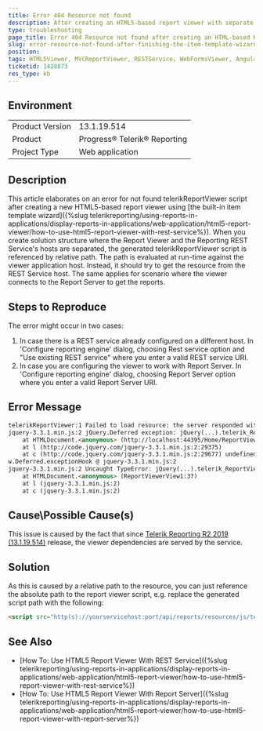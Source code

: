 ```yaml
---
title: Error 404 Resource not found
description: After creating an HTML5-based report viewer with separate Reporting REST Service or Report Server with the Visual Studio item template wizard, a 404 error is thrown in the browser console.
type: troubleshooting
page_title: Error 404 Resource not found after creating an HTML-based Report Viewer using the item template wizard
slug: error-resource-not-found-after-finishing-the-item-template-wizard
position: 
tags: HTML5Viewer, MVCReportViewer, RESTService, WebFormsViewer, AngularViewer
ticketid: 1428873
res_type: kb
---
```


## Environment
<table>
	<tbody>
		<tr>
			<td>Product Version</td>
			<td>13.1.19.514</td>
		</tr>
		<tr>
			<td>Product</td>
			<td>Progress® Telerik® Reporting</td>
		</tr>
		<tr>
			<td>Project Type</td>
			<td>Web application</td>
		</tr>
	</tbody>
</table>


## Description
This article elaborates on an error for not found telerikReportViewer script after creating a new HTML5-based report viewer using [the built-in item template wizard]({%slug telerikreporting/using-reports-in-applications/display-reports-in-applications/web-application/html5-report-viewer/how-to-use-html5-report-viewer-with-rest-service%}). 
When you create solution structure where the Report Viewer and the Reporting REST Service's hosts are separated, the generated telerikReportViewer script is referenced by relative path. The path is evaluated at run-time against the viewer application host. Instead, it should try to get the resource from the REST Service host. The same applies for scenario where the viewer connects to the Report Server to get the reports.

## Steps to Reproduce
The error might occur in two cases:
1. In case there is a REST service already configured on a different host. In 'Configure reporting engine' dialog, choosing Rest service option and "Use existing REST service" where you enter a valid REST service URI.
2. In case you are configuring the viewer to work with Report Server.  In 'Configure reporting engine' dialog, choosing Report Server option where you enter a valid Report Server URI.

## Error Message
```HTML
telerikReportViewer:1 Failed to load resource: the server responded with a status of 404 (Not Found)
jquery-3.3.1.min.js:2 jQuery.Deferred exception: jQuery(...).telerik_ReportViewer is not a function TypeError: jQuery(...).telerik_ReportViewer is not a function
    at HTMLDocument.<anonymous> (http://localhost:44395/Home/ReportViewerView1:37:46)
    at l (http://code.jquery.com/jquery-3.3.1.min.js:2:29375)
    at c (http://code.jquery.com/jquery-3.3.1.min.js:2:29677) undefined
w.Deferred.exceptionHook @ jquery-3.3.1.min.js:2
jquery-3.3.1.min.js:2 Uncaught TypeError: jQuery(...).telerik_ReportViewer is not a function
    at HTMLDocument.<anonymous> (ReportViewerView1:37)
    at l (jquery-3.3.1.min.js:2)
    at c (jquery-3.3.1.min.js:2)
```

## Cause\Possible Cause(s)
This issue is caused by the fact that since [Telerik Reporting R2 2019 (13.1.19.514)](https://www.telerik.com/support/whats-new/reporting/release-history/progress-telerik-reporting-r2-2019-13-1-19-514) release, the viewer dependencies are served by the service.

## Solution
As this is caused by a relative path to the resource, you can just reference the absolute path to the report viewer script, e.g. replace the generated script path with the following:

```HTML
<script src="http(s)://yourservicehost:port/api/reports/resources/js/telerikReportViewer"></script>
```

## See Also
- [How To: Use HTML5 Report Viewer With REST Service]({%slug telerikreporting/using-reports-in-applications/display-reports-in-applications/web-application/html5-report-viewer/how-to-use-html5-report-viewer-with-rest-service%})
- [How To: Use HTML5 Report Viewer With Report Server]({%slug telerikreporting/using-reports-in-applications/display-reports-in-applications/web-application/html5-report-viewer/how-to-use-html5-report-viewer-with-report-server%})
